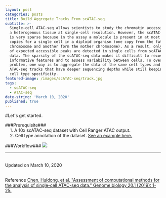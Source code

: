 ```yaml
---
layout: post
categories: posts
title: Build Aggregate Tracks From scATAC-seq
subtitle: >-
  Single-cell ATAC-seq allows scientists to study the chromatin accessibility of
  a heterogenous tissue at single-cell resolution. However, the scATAC-seq data
  is very sparse because in the assay a molecule is present in at most two
  copies for a single cell in a diploid organism (one copy from the father
  chromosome and another form the mother chromosome). As a result, only 1– 10%
  of expected accessible peaks are detected in single cells from scATAC-seq
  data. The sparsity of the scATAC-seq data makes it difficult to recover
  informative features and to assess variability between cells. To overcome this
  problem, one way is to aggregate the data of the same cell types and generate
  ATAC-seq tracks that have deeper sequencing depths while still keeping the
  cell type specificity.
featured-image: /images/scATAC-seq/track.jpg
tags:
  - scATAC-seq
  - ATAC-seq
date-string: 'March 10, 2020'
published: true
---
```


#Let's get started.

###Prerequisite###
<br>&nbsp;&nbsp;&nbsp;&nbsp;1. A 10x scATAC-seq dataset with Cell Ranger ATAC output.
<br>&nbsp;&nbsp;&nbsp;&nbsp;2. Cell type annotation of the dataset. [See an example here.](https://satijalab.org/seurat/v3.1/atacseq_integration_vignette.html)

###Workflow###
![]({{site.baseurl}}//images/scATAC-seq/workflow.png)




------------
<br>Updated on March 10, 2020


<br>Reference
[Chen, Huidong, et al. "Assessment of computational methods for the analysis of single-cell ATAC-seq data." Genome biology 20.1 (2019): 1-25.](https://genomebiology.biomedcentral.com/articles/10.1186/s13059-019-1854-5)
